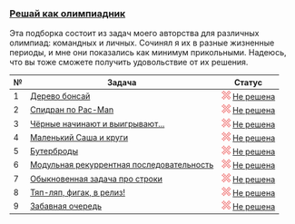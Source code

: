 ### [Решай как олимпиадник](https://coderun.yandex.ru/selections/ababin)
Эта подборка состоит из задач моего авторства для различных олимпиад: командных и личных. Сочинял я их в разные жизненные периоды, и мне они показались как минимум прикольными. Надеюсь, что вы тоже сможете получить удовольствие от их решения.

| № | Задача                                                                                                               | Статус                                                                                         |
|---|----------------------------------------------------------------------------------------------------------------------|------------------------------------------------------------------------------------------------|
| 1 | [Дерево бонсай](https://coderun.yandex.ru/selections/ababin/problems/bonsai-tree)                                    | <img src="../assets/ic_failure.svg" width="16"/> [Не решена](../ababin/bonsai-tree.kt)         |
| 2 | [Спидран по Pac-Man](https://coderun.yandex.ru/selections/ababin/problems/pacman-speedrun)                           | <img src="../assets/ic_failure.svg" width="16"/> [Не решена](../ababin/pacman-speedrun.kt)     |
| 3 | [Чёрные начинают и выигрывают...](https://coderun.yandex.ru/selections/ababin/problems/dark-starts-and-win)          | <img src="../assets/ic_failure.svg" width="16"/> [Не решена](../ababin/dark-starts-and-win.kt) |
| 4 | [Маленький Саша и круги](https://coderun.yandex.ru/selections/ababin/problems/sasha-and-circles)                     | <img src="../assets/ic_failure.svg" width="16"/> [Не решена](../ababin/sasha-and-circles.kt)   |
| 5 | [Бутерброды](https://coderun.yandex.ru/selections/ababin/problems/sandwiches)                                        | <img src="../assets/ic_failure.svg" width="16"/> [Не решена](../ababin/sandwiches.kt)          |
| 6 | [Модульная рекуррентная последовательность](https://coderun.yandex.ru/selections/ababin/problems/recurrent-sequence) | <img src="../assets/ic_failure.svg" width="16"/> [Не решена](../ababin/recurrent-sequence.kt)  |
| 7 | [Обыкновенная задача про строки](https://coderun.yandex.ru/selections/ababin/problems/casual-strings-task)           | <img src="../assets/ic_failure.svg" width="16"/> [Не решена](../ababin/casual-strings-task.kt) |
| 8 | [Тяп-ляп, фигак, в релиз!](https://coderun.yandex.ru/selections/ababin/problems/easy-production)                     | <img src="../assets/ic_failure.svg" width="16"/> [Не решена](../ababin/easy-production.kt)     |
| 9 | [Забавная очередь](https://coderun.yandex.ru/selections/ababin/problems/funny-queue)                                 | <img src="../assets/ic_failure.svg" width="16"/> [Не решена](../ababin/funny-queue.kt)         |